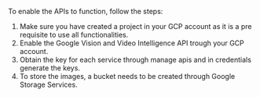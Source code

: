 To enable the APIs to function, follow the steps:
1. Make sure you have created a project in your GCP account as it is a pre requisite to use all functionalities.
2. Enable the Google Vision and Video Intelligence API trough your GCP account.
3. Obtain the key for each service through manage apis and in credentials generate the keys.
4. To store the images, a bucket needs to be created through Google Storage Services.
